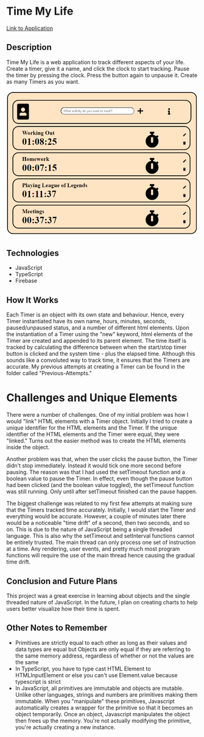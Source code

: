 # Time My Life
[Link to Application](https://time-my-life-a576f.web.app/)

## Description
Time My Life is a web application to track different aspects of your life. Create a timer, give it a name, and click the clock to start tracking. Pause the timer by pressing the clock. Press the button again to unpause it. Create as many Timers as you want.

![Example](./assets/Example.PNG)

## Technologies
- JavaScript
- TypeScript
- Firebase

## How It Works
Each Timer is an object with its own state and behaviour. Hence, every Timer instantiated have its own name, hours, minutes, seconds, paused/unpaused status, and a number of different html elements. Upon the instantiation of a Timer using the "new" keyword, html elements of the Timer are created and appended to its parent element. The time itself is tracked by calculating the difference between when the start/stop timer button is clicked and the system time - plus the elapsed time. Although this sounds like a convoluted way to track time, it ensures that the Timers are accurate. My previous attempts at creating a Timer can be found in the folder called "Previous-Attempts." 

# Challenges and Unique Elements
There were a number of challenges. One of my initial problem was how I would "link" HTML elements with a Timer object. Initially I tried to create a unique identifier for the HTML elements and the Timer. If the unique identifier of the HTML elements and the Timer were equal, they were "linked." Turns out the easier method was to create the HTML elements inside the object. 

Another problem was that, when the user clicks the pause button, the Timer didn't stop immediately. Instead it would tick one more second before pausing. The reason was that I had used the setTimeout function and a boolean value to pause the Timer. In effect, even though the pause button had been clicked (and the boolean value toggled), the setTimeout function was still running. Only until after setTimeout finished can the pause happen.

The biggest challenge was related to my first few attempts at making sure that the Timers tracked time accurately. Initially, I would start the Timer and everything would be accurate. However, a couple of minutes later there would be a noticeable "time drift" of a second, then two seconds, and so on. This is due to the nature of JavaScript being a single threaded language. This is also why the setTimeout and setInterval functions cannot be entirely trusted. The main thread can only process one set of instruction at a time. Any rendering, user events, and pretty much most program functions will require the use of the main thread hence causing the gradual time drift.

## Conclusion and Future Plans
This project was a great exercise in learning about objects and the single threaded nature of JavaScript. In the future, I plan on creating charts to help users better visualize how their time is spent.

## Other Notes to Remember
- Primitives are strictly equal to each other as long as their values and data types are equal but Objects are only equal if they are referring to the same memory address, regardless of whether or not the values are the same
- In TypeScript, you have to type cast HTML Element to HTMLInputElement or else you can't use Element.value because typescript is strict
- In JavaScript, all primitives are immutable and objects are mutable. Unlike other languages, strings and numbers are primitives making them immutable. When you "manipulate" these primitives, Javascript automatically creates a wrapper for the primitive so that it becomes an object temporarily. Once an object, Javascript manipulates the object then frees up the memory. You're not actually modifying the primitive, you're actually creating a new instance. 
